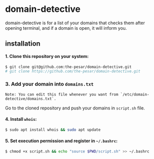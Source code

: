 # domain-detective
domain-detective is for a list of your domains that checks them after opening terminal, and if a domain is open, it will inform you.
## installation
#### 1. Clone this repository on your system:
```bash
$ git clone git@github.com:the-pesar/domain-detective.git
# git clone https://github.com/the-pesar/domain-detective.git
```
### 3. Add your domain into `domains.txt`
    Note: You can edit this file whenever you want from `/etc/domain-detective/domains.txt`.

Go to the cloned repository and push your domains in `script.sh` file.
#### 4. Install `whois`:
```bash
$ sudo apt install whois && sudo apt update
```
#### 5. Set execution permission and register in `~/.bashrc`:
```bash
$ chmod +x script.sh && echo "source $PWD/script.sh" >> ~/.bashrc
```
